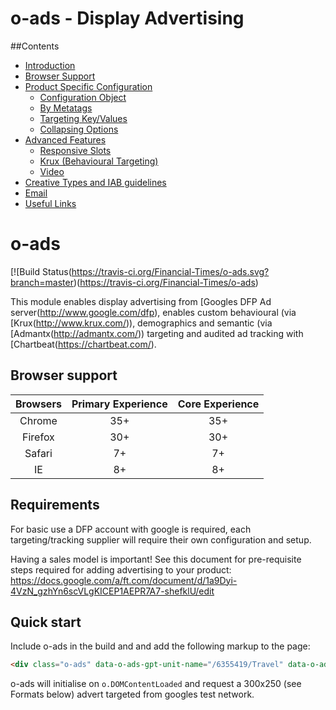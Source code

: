 # o-ads - Display Advertising <div id="title1"></div>

##Contents

* <a href="#title1">Introduction</a>
* <a href="#title2">Browser Support</a>
* <a href="#title3">Product Specific Configuration</a>
    * <a href="#title4"> Configuration Object</a>
    * <a href="#title5"> By Metatags</a>
    * <a href="#title6"> Targeting Key/Values</a>
    * <a href="#title7"> Collapsing Options</a>
* <a href="#title8">Advanced Features</a>
    * <a href="#title9"> Responsive Slots</a>
    * <a href="#title9"> Krux (Behavioural Targeting)</a>
    * <a href="#title10"> Video</a>
* <a href="#title11">Creative Types and IAB guidelines</a>
* <a href="#title12">Email</a>
* <a href="#title13">Useful Links</a>

# o-ads

[![Build Status(https://travis-ci.org/Financial-Times/o-ads.svg?branch=master)(https://travis-ci.org/Financial-Times/o-ads)

This module enables display advertising from [Googles DFP Ad server(http://www.google.com/dfp), enables custom behavioural (via [Krux(http://www.krux.com/)), demographics and semantic (via [Admantx(http://admantx.com/)) targeting and audited ad tracking with [Chartbeat(https://chartbeat.com/).

## Browser support <div id="title2"></div>
|  Browsers  | Primary Experience | Core Experience |
|:----------:|:------------------:|:---------------:|
|   Chrome   |        35+         |       35+       |
|   Firefox  |        30+         |       30+       |
|   Safari   |        7+          |       7+        |
|   IE       |        8+          |       8+        |

## Requirements

For basic use a DFP account with google is required, each targeting/tracking supplier will require their own configuration and setup.

Having a sales model is important! See this document for pre-requisite steps required for adding advertising to your product:
   https://docs.google.com/a/ft.com/document/d/1a9Dyi-4VzN_gzhYn6scVLgKICEP1AEPR7A7-shefklU/edit

## Quick start
Include o-ads in the build and and add the following markup to the page:
```html
<div class="o-ads" data-o-ads-gpt-unit-name="/6355419/Travel" data-o-ads-formats="MediumRectangle"></div>
```
o-ads will initialise on `o.DOMContentLoaded` and request a 300x250 (see Formats below) advert targeted from googles test network.
